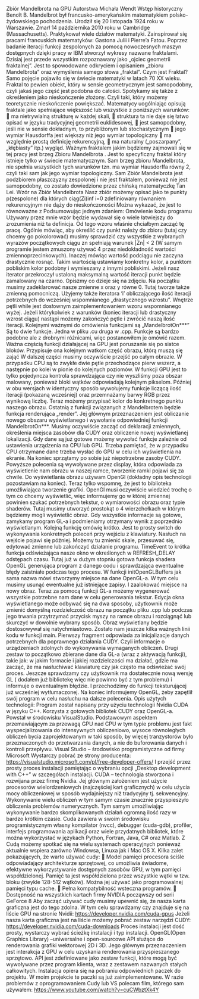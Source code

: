 Zbiór Mandelbrota na GPU
Autorstwa Michała Wendt
Wstęp historyczny
Benoît B. Mandelbrot był francusko-amerykańskim matematykiem polsko-żydowskiego pochodzenia.
Urodził się 20 listopada 1924 roku w Warszawie. Zmarł 14 października 2010 roku w Cambridge
(Massachusetts). Praktykował wiele działów matematyki. Zainspirował się pracami francuskich
matematyków: Gastona Julii i Pierre’a Fatou. Poprzez badanie iteracji funkcji zespolonych za pomocą
nowoczesnych maszyn dostępnych dzięki pracy w IBM stworzył wykresy nazwane fraktalami. Dzisiaj
jest przede wszystkim rozpoznawany jako „ojciec geometrii fraktalnej”. Jest to spowodowane
odkryciem i opisaniem „zbioru Mandelbrota” oraz wymyślenia samego słowa „fraktal”.
Czym jest Fraktal?
Samo pojęcie pojawiło się w świecie matematyki w latach 70 XX wieku.
Fraktal to pewien obiekt, który w sensie geometrycznym jest samopodobny, czyli jakaś jego część jest
podobna do całości. Spotykamy się także z określeniem jako nieskończenie złożony. Czyli taki, który
możemy teoretycznie nieskończenie powiększać.
Matematycy uogólniając opisują fraktale jako spełniające większość lub wszystkie z poniższych
warunków:
 ma nietrywialną strukturę w każdej skali,
 struktura ta nie daje się łatwo opisać w języku tradycyjnej geometrii euklidesowej,
 jest samopodobny, jeśli nie w sensie dokładnym, to przybliżonym lub stochastycznym
 jego wymiar Hausdorffa jest większy niż jego wymiar topologiczny
 ma względnie prostą definicję rekurencyjną,
 ma naturalny („poszarpany”, „kłębiasty” itp.) wygląd.
Ważnym fraktalem jakim będziemy zajmowali się w tej pracy jest brzeg Zbioru Mandelbrota . Jest to
specyficzny fraktal który istnieje tylko w świecie matematycznym. Sam brzeg zbioru Mandelbrota, nie
spełnia wszystkich tych warunków tzn. ma wymiar Hausdorffa równy 2, czyli taki sam jak jego wymiar
topologiczny. Sam Zbiór Mandelbrota jest podzbiorem płaszczyzny zespolonej i nie jest fraktalem,
ponieważ nie jest samopodobny, co zostało dowiedzione przez chińską matematyczkę Tan Lei.
Wzór na Zbiór Mandelbrota
Nasz zbiór możemy opisać jako te punkty p(zespolone) dla których ciąg(Zi)inf
i=0 zdefiniowany
równaniem rekurencyjnym
nie dąży do nieskończoności
Można wykazać, że jest to równoważne z
Podsumowując jednym zdaniem:
Omówienie kodu programu
Używany przez mnie wzór będzie wydawał się o wiele łatwiejszy do zrozumienia niż ta definicja. Od tego wzoru właśnie chciałbym zacząć tę pracę.
Ogólnie mówiąc, aby określić czy punkt należy do zbioru (tutaj czy chcemy go pokolorować) musimy sprawdzić czy wszystkie z wybranych wyrazów początkowych ciągu zn spełniają warunek |Zn| < 2 (W samym programie jestem zmuszony używać 4 przez niedokładność wartości zmiennoprzecinkowych). Inaczej mówiąc wartość podciągu nie zaczyna drastycznie rosnąć. Takim wartością ustawiamy konkretny kolor, a punktom pobliskim kolor podobny i wymieszany z innymi pobliskimi. Jeżeli nasz iterator przekroczył ustaloną maksymalną wartość iteracji punkt będzie zamalowany na czarno.
Opiszmy co dzieje się na zdjęciu.
Na początku musimy zadeklarować nasze zmienne x oraz y równe 0. Tutaj tworze także zmienną pomocniczą.
Użyjemy także iteratora ‘i’ obliczającego ilość iteracji potrzebnych do wcześniej wspomnianego „drastycznego wzrostu”. Wnętrze pętli while jest dosłownym zaimplementowaniem wzoru wspomnianego wyżej. Jeżeli którykolwiek z warunków (koniec iteracji lub drastyczny wzrost ciągu) nastąpi możemy zakończyć pętle i zwrócić naszą ilość iteracji.
Kolejnymi ważnymi do omówienia funkcjami są „MandelbrotOn***”
Są to dwie funkcje. Jedna w pliku .cu druga w .cpp. Funkcje są bardzo podobne ale z drobnymi różnicami, więc postanowiłem je omówić razem.
Ważna częścią funkcji działającej na GPU jest poruszanie się po siatce bloków. Przypisuje ona kolejnym watkom część obrazu, którą muszą się zająć
W dalszej części musimy oczywiście przejść po całym obrazie. W przypadku CPU są to zwykłe dwie pętle przechodzące pierw wszerz, a następnie po kolei w pionie do kolejnych poziomów.
W funkcji GPU jest to tylko pojedyncza kontrola sprawdzająca czy nie wyszliśmy poza obszar malowany, ponieważ bloki wątków odpowiadają kolejnym pikselom.
Później w obu wersjach w identyczny sposób wywołujemy funkcje liczącą ilość iteracji (pokazaną wcześniej) oraz przemnażamy barwy RGB przez wynikową liczbę.
Teraz możemy przypisać kolor do konkretnego punktu naszego obrazu.
Ostatnią z funkcji związanych z Mandelbrotem będzie funkcja renderująca „render”. Jej głównym przeznaczeniem jest obliczanie nowego obszaru wyświetlanego i wywołanie odpowiedniej funkcji MandelbrotOn***.
Musimy oczywiście zacząć od deklaracji zmiennych, określenia miejsca zasobów dla CUDY oraz obliczenie nowej wyświetlanej lokalizacji.
Gdy dane są już gotowe możemy wywołać funkcje zależnie od ustawienia urządzenia na CPU lub GPU. Trzeba pamiętać, że w przypadku CPU otrzymane dane trzeba wysłać do GPU w celu ich wyświetlenia na ekranie. Na koniec sprzątamy po sobie już niepotrzebne zasoby CUDY.
Powyższe polecenia są wywoływane przez display, która odpowiada za wyświetlenie nam obrazu w naszej ramce, tworzenie ramki pojawi się za chwile. Do wyświetlania obrazu używam OpenGl
(dokładny opis technologii pozostawiam na koniec). Teraz tylko wspomnę, że jest to biblioteka umożliwiająca tworzenie grafiki. OpenGl musi oczywiście wiedzieć trochę o tym co chcemy wyświetlić, więc informujemy go w której zmiennej powinien szukać potrzebnych tekstur, o wymiarowości obrazu oraz typie shaderów.
Tutaj musimy utworzyć prostokąt o 4 wierzchołkach w którym będziemy mogli wyświetlić obraz. Gdy wszystkie informacje są gotowe, zamykamy program GL-a i podmieniamy otrzymany wynik z poprzednio wyświetlanym.
Kolejną funkcję omówię krótko. Jest to prosty switch do wykonywania konkretnych poleceń przy wejściu z klawiatury. Nasłuch na wejście pojawi się później. Możemy tu zmienić skale, przesuwać się, edytować zmienne lub zakończyć działanie programu.
TimeEvent to krótka funkcja odświeżająca nasze okno w określonych w REFRESH_DELAY odstępach czasu.
Tutaj już w dużym stopniu gotowa funkcja shadera OpenGL generująca program z danego codu i sprawdzająca ewentualne błędy zaistniałe podczas tego procesu.
W funkcji initOpenGLBuffers jak sama nazwa mówi stworzymy miejsce na dane OpenGL-a. W tym celu musimy usunąć ewentualne już istniejące zapisy. I zaalokować miejsce na nowy obraz.
Teraz za pomocą funkcji GL-a możemy wygenerować wszystkie potrzebne nam dane w celu generowania tekstur.
Edycja okna wyświetlanego może odbywać się na dwa sposoby, użytkownik może zmienić domyślną rozdzielczość obrazu na początku pliku .cpp lub podczas jego trwania przytrzymać przycisk myszy na ramce obrazu i rozciągnąć lub skurczyć w dowolnie wybrany sposób. Obraz wyświetlany będzie dostosowywał się natychmiastowo.
Zostało nam jeszcze kilka ważnych linii kodu w funkcji main. Pierwszy fragment odpowiada za inicjalizacje danych potrzebnych dla poprawnego działania CUDY. Czyli informacje o urządzeniach zdolnych do wykonywania wymaganych obliczeń.
Drugi zestaw to początkowo zbierane dane dla GL-a (wraz z aktywacją funkcji), takie jak: w jakim formacie i jakiej rozdzielczości ma działać, gdzie ma zacząć, że ma nasłuchiwać klawiaturę czy jak często ma odświeżać swój proces.
Jeszcze sprawdzamy czy użytkownik ma dostatecznie nową wersję GL ( dodałem już bibliotekę więc nie powinno być z tym problemu) i informuje o ewentualnym błędzie.
I przechodzimy do funkcji teksturującej już wcześniej wytłumaczonej.
Na koniec informujemy OpenGL, żeby zapętlił swój program w celu nasłuchu na dalsze polecenia.
Opis użytych technologii:
Program został napisany przy użyciu technologii Nvidia CUDA w języku C++. Korzysta z gotowych bibliotek CUDY oraz OpenGL-a. Powstał w środowisku VisualStudio.
Podstawowym aspektem przemawiającym za przewagą GPU nad CPU w tym typie problemu jest fakt wyspecjalizowania do intensywnych obliczeniowo, wysoce równoległych obliczeń bycia zaprojektowanym w taki sposób, by więcej tranzystorów było przeznaczonych do przetwarzania danych, a nie do buforowania danych i kontroli przepływu.
Visual Studio – środowisko programistyczne od firmy Microsoft
Wystarczy pobrać ze strony producenta:
https://visualstudio.microsoft.com/pl/free-developer-offers/
I przejść przez prosty proces instalacji pamiętając o wybraniu opcji „Desktop development with C++” w szczegółach instalacji.
CUDA – technologia stworzona i rozwijana przez firmę Nvidia. Jej głównym założeniem jest użycie procesorów wielordzeniowych (najczęściej kart graficznych) w celu użycia mocy obliczeniowej w sposób wydajniejszy niż tradycyjny tj. sekwencyjny. Wykonywanie wielu obliczeń w tym samym czasie znacznie przyspieszyło obliczenia problemów numerycznych. Tym samym umożliwiając wykonywanie bardzo skomplikowanych działań ogromną ilość razy w bardzo krótkim czasie.
Cuda zawiera w swoim środowisku programistycznym własny kompilator (nvcc), debugger (cuda-gdb), profiler, interfejs programowania aplikacji oraz wiele przydatnych bibliotek, które można wykorzystać w językach Python, Fortran, Java, C# oraz Matlab.
Z Cudą możemy spotkać się na wielu systemach operacyjnych ponieważ aktualnie wspiera zarówno Windowsa, Linuxa jak i Mac OS X.
Kilka zalet pokazujących, że warto używać cudy:
 Model pamięci procesora ściśle odpowiadający architekturze sprzętowej, co umożliwia świadome, efektywne wykorzystywanie dostępnych zasobów GPU, w tym pamięci współdzielonej. Pamięć ta jest współdzielona przez wszystkie wątki w tzw. bloku (zwykle 128-512 wątków). Można jej używać jako programowalnej pamięci typu cache.
 Pełna kompatybilność wsteczna programów.
 Dostępność na wszystkich kartach firmy NVIDIA począwszy od serii GeForce 8
Aby zacząć używać cudy musimy upewnić się, że nasza karta graficzna jest do tego zdolna. W tym celu sprawdzamy czy znajduje się na liście GPU na stronie Nvidii: https://developer.nvidia.com/cuda-gpus
Jeżeli nasza karta graficzna jest na liście możemy pobrać zestaw narzędzi CUDY:
https://developer.nvidia.com/cuda-downloads
Proces instalacji jest dość prosty, wystarczy wybrać ścieżkę instalacji i typ instalacji.
OpenGL(Open Graphics Library) –uniwersalne i open-sourcowe API służące do renderowania grafiki wektorowej 2D i 3D. Jego głównym przeznaczeniem jest interakcja z GPU w celu uzyskania renderowania przyspieszanego sprzętowo.
API jest zdefiniowane jako zestaw funkcji, które mogą być wywoływane przez program klienta, wraz z zestawem nazwanych stałych całkowitych.
Instalacja opiera się na pobraniu odpowiednich paczek do projektu. W moim projekcie te paczki są już zaimplementowane.
W razie problemów z oprogramowaniem Cudy lub VS polecam film, którego sam używałem:
https://www.youtube.com/watch?v=cuCWbztXk4Y
